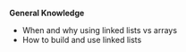 **General Knowledge**

-	When and why using linked lists vs arrays
-	How to build and use linked lists

